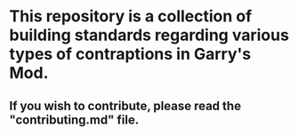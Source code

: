 # This repository is a collection of building standards regarding various types of contraptions in Garry's Mod.

## If you wish to contribute, please read the "contributing.md" file.
